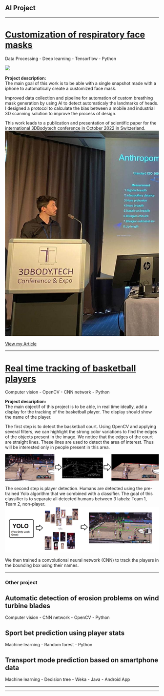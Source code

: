 ## AI Project 
---

# [Customization of respiratory face masks](/sample_page)
Data Processing - Deep learning - Tensorflow - Python

<img src="images/mask gif1.gif?raw=true"/>

**Project description:**   
The main goal of this work is to be able with a single snapshot made with a iphone to automaticaly create a customized face mask.

Improved data collection and pipeline for automation of custom breathing mask generation by using AI to detect automaticaly the landmarks of heads.
I designed a protocol to calculate the bias between a mobile and industrial 3D scanning solution to improve the process of design.

This work leads to a publication and presentation of scientific paper for the international 3DBodytech conference in October 2022 in Switzerland.
<img src="images/presentation.jpg?raw=true"/>

<a href="https://3dbody.tech/cap/papers/2022/2244agostini.pdf"> View my Article </a>

---
# [Real time tracking of basketball players](/sample_page)
Computer vision - OpenCV - CNN network - Python

**Project description:**   
The main objectif of this project is to be able, in real time ideally, add a display for the tracking of the basketball player.
The display should show the name of the player. 
 

The first step is to detect the basketball court.
Using OpenCV and applying several filters, we can highlight the strong color variations to find the edges of the objects present in the image. 
We notice that the edges of the court are straight lines. These lines are used to detect the area of interest. Thus will be interested only in people present in this area.

<img src="images/basketball detection.png?raw=true"/>


The second step is player detection. Humans are detected using the pre-trained Yolo algorithm that we combined with a classifier. The goal of this classifier is to separate all detected humans between 3 labels: Team 1, Team 2, non-player.
<img src="images/palyer detection.png?raw=true"/>

We then trained a convolutional neural network (CNN) to track the players in the bounding box using their names.


---

### Other project

## Automatic detection of erosion problems on wind turbine blades      
Computer vision - CNN network - OpenCV - Python

## Sport bet prediction using player stats    
Machine learning - Random forest - Python

## Transport mode prediction based on smartphone data   
Machine learning - Decision tree - Weka - Java - Android App

---




---
<p style="font-size:11px">
